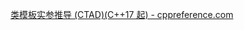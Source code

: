 [类模板实参推导 (CTAD)(C++17 起) - cppreference.com](https://zh.cppreference.com/w/cpp/language/class_template_argument_deduction)
